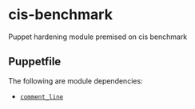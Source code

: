# cis-benchmark

Puppet hardening module premised on cis benchmark

## Puppetfile

The following are module dependencies:

- [`comment_line`](https://forge.puppet.com/geoffwilliams/comment_line) 
